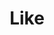 ---
pid: LLP102
title: Like
location_transcription: 
zipcode: 
outside_phl: 
neighborhood: 
age: 
age_range: 
instagram: 
image_file_name: LLP_102.jpg
proposal_transcription: Like statue  (similar to Love Sculpture)
topic: Art,Love
topic_summary: 0, 0
type: Sculpture Statue
keywords_other: 
credit: 
image_labels: 
twitter: 
facebook: 
permalink: "/monuments/llp102/"
layout: item-page
---